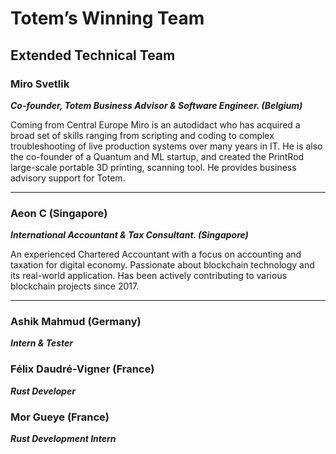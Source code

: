 # Totem’s Winning Team

## Extended Technical Team

### Miro Svetlik

**_Co-founder, Totem Business Advisor & Software Engineer. (Belgium)_**

Coming from Central Europe Miro is an autodidact who has acquired a broad set of skills ranging from scripting and coding to complex troubleshooting of live production systems over many years in IT. He is also the co-founder of a Quantum and ML startup, and created the PrintRod large-scale portable 3D printing, scanning tool. He provides business advisory support for Totem.

---

### Aeon C (Singapore)

**_International Accountant & Tax Consultant. (Singapore)_**

An experienced Chartered Accountant with a focus on accounting and taxation for digital economy. Passionate about blockchain technology and its real-world application. Has been actively contributing to various blockchain projects since 2017.

---

### Ashik Mahmud (Germany)

**_Intern & Tester_**

### Félix Daudré-Vigner (France)

**_Rust Developer_**

### Mor Gueye (France)

**_Rust Development Intern_**